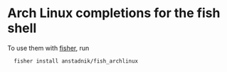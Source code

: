 # Arch Linux completions for the fish shell

To use them with [fisher](https://github.com/jorgebucaran/fisher), run
```fish
  fisher install anstadnik/fish_archlinux
```
